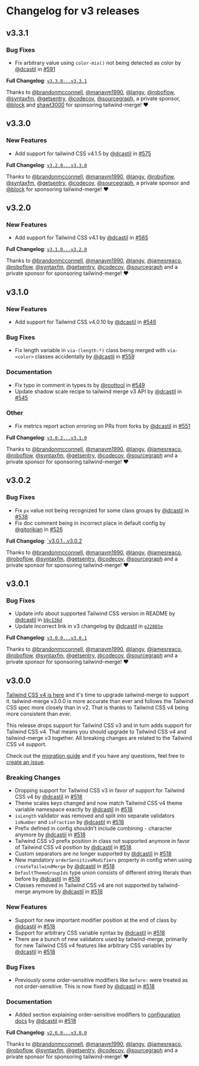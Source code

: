 # Changelog for v3 releases

## v3.3.1

### Bug Fixes

- Fix arbitrary value using `color-mix()` not being detected as color by [@dcastil](https://github.com/dcastil) in [#591](https://github.com/dcastil/tailwind-merge/pull/591)

**Full Changelog**: [`v3.3.0...v3.3.1`](https://github.com/dcastil/tailwind-merge/compare/v3.3.0...v3.3.1)

Thanks to [@brandonmcconnell](https://github.com/brandonmcconnell), [@manavm1990](https://github.com/manavm1990), [@langy](https://github.com/langy), [@roboflow](https://github.com/roboflow), [@syntaxfm](https://github.com/syntaxfm), [@getsentry](https://github.com/getsentry), [@codecov](https://github.com/codecov), [@sourcegraph](https://github.com/sourcegraph), a private sponsor, [@block](https://github.com/block) and [shawt3000](https://github.com/shawt3000) for sponsoring tailwind-merge! ❤️

## v3.3.0

### New Features

- Add support for tailwind CSS v4.1.5 by [@dcastil](https://github.com/dcastil) in [#575](https://github.com/dcastil/tailwind-merge/pull/575)

**Full Changelog**: [`v3.2.0...v3.3.0`](https://github.com/dcastil/tailwind-merge/compare/v3.2.0...v3.3.0)

Thanks to [@brandonmcconnell](https://github.com/brandonmcconnell), [@manavm1990](https://github.com/manavm1990), [@langy](https://github.com/langy), [@roboflow](https://github.com/roboflow), [@syntaxfm](https://github.com/syntaxfm), [@getsentry](https://github.com/getsentry), [@codecov](https://github.com/codecov), [@sourcegraph](https://github.com/sourcegraph), a private sponsor and [@block](https://github.com/block) for sponsoring tailwind-merge! ❤️

## v3.2.0

### New Features

- Add support for Tailwind CSS v4.1 by [@dcastil](https://github.com/dcastil) in [#565](https://github.com/dcastil/tailwind-merge/pull/565)

**Full Changelog**: [`v3.1.0...v3.2.0`](https://github.com/dcastil/tailwind-merge/compare/v3.1.0...v3.2.0)

Thanks to [@brandonmcconnell](https://github.com/brandonmcconnell), [@manavm1990](https://github.com/manavm1990), [@langy](https://github.com/langy), [@jamesreaco](https://github.com/jamesreaco), [@roboflow](https://github.com/roboflow), [@syntaxfm](https://github.com/syntaxfm), [@getsentry](https://github.com/getsentry), [@codecov](https://github.com/codecov), [@sourcegraph](https://github.com/sourcegraph) and a private sponsor for sponsoring tailwind-merge! ❤️

## v3.1.0

### New Features

- Add support for Tailwind CSS v4.0.10 by [@dcastil](https://github.com/dcastil) in [#546](https://github.com/dcastil/tailwind-merge/pull/546)

### Bug Fixes

- Fix length variable in `via-(length:*)` class being merged with `via-<color>` classes accidentally by [@dcastil](https://github.com/dcastil) in [#559](https://github.com/dcastil/tailwind-merge/pull/559)

### Documentation

- Fix typo in comment in types.ts by [@roottool](https://github.com/roottool) in [#549](https://github.com/dcastil/tailwind-merge/pull/549)
- Update shadow scale recipe to tailwind merge v3 API by [@dcastil](https://github.com/dcastil) in [#545](https://github.com/dcastil/tailwind-merge/pull/545)

### Other

- Fix metrics report action erroring on PRs from forks by [@dcastil](https://github.com/dcastil) in [#551](https://github.com/dcastil/tailwind-merge/pull/551)

**Full Changelog**: [`v3.0.2...v3.1.0`](https://github.com/dcastil/tailwind-merge/compare/v3.0.2...v3.1.0)

Thanks to [@brandonmcconnell](https://github.com/brandonmcconnell), [@manavm1990](https://github.com/manavm1990), [@langy](https://github.com/langy), [@jamesreaco](https://github.com/jamesreaco), [@roboflow](https://github.com/roboflow), [@syntaxfm](https://github.com/syntaxfm), [@getsentry](https://github.com/getsentry), [@codecov](https://github.com/codecov), [@sourcegraph](https://github.com/sourcegraph) and a private sponsor for sponsoring tailwind-merge! ❤️

## v3.0.2

### Bug Fixes

- Fix `px` value not being recognized for some class groups by [@dcastil](https://github.com/dcastil) in [#538](https://github.com/dcastil/tailwind-merge/pull/538)
- Fix doc comment being in incorrect place in default config by [@gjtorikian](https://github.com/gjtorikian) in [#526](https://github.com/dcastil/tailwind-merge/pull/526)

**Full Changelog**: [`v3.0.1...v3.0.2](https://github.com/dcastil/tailwind-merge/compare/v3.0.1...v3.0.2)

Thanks to [@brandonmcconnell](https://github.com/brandonmcconnell), [@manavm1990](https://github.com/manavm1990), [@langy](https://github.com/langy), [@jamesreaco](https://github.com/jamesreaco), [@roboflow](https://github.com/roboflow), [@syntaxfm](https://github.com/syntaxfm), [@getsentry](https://github.com/getsentry), [@codecov](https://github.com/codecov), [@sourcegraph](https://github.com/sourcegraph) and a private sponsor for sponsoring tailwind-merge! ❤️

## v3.0.1

### Bug Fixes

- Update info about supported Tailwind CSS version in README by [@dcastil](https://github.com/dcastil) in [`b9c136d`](https://github.com/dcastil/tailwind-merge/commit/b9c136df358ef6012f23bf08258dbf970c0aec43)
- Update incorrect link in v3 changelog by [@dcastil](https://github.com/dcastil) in [`e22885e`](https://github.com/dcastil/tailwind-merge/commit/e22885e41e1661f1493f9bf6fb829cfbe1b50281)

**Full Changelog**: [`v3.0.0...v3.0.1`](https://github.com/dcastil/tailwind-merge/compare/v3.0.0...v3.0.1)

Thanks to [@brandonmcconnell](https://github.com/brandonmcconnell), [@manavm1990](https://github.com/manavm1990), [@langy](https://github.com/langy), [@jamesreaco](https://github.com/jamesreaco), [@roboflow](https://github.com/roboflow), [@syntaxfm](https://github.com/syntaxfm), [@getsentry](https://github.com/getsentry), [@codecov](https://github.com/codecov), [@sourcegraph](https://github.com/sourcegraph) and a private sponsor for sponsoring tailwind-merge! ❤️

## v3.0.0

[Tailwind CSS v4 is here](https://tailwindcss.com/blog/tailwindcss-v4) and it's time to upgrade tailwind-merge to support it. tailwind-merge v3.0.0 is more accurate than ever and follows the Tailwind CSS spec more closely than in v2. That is thanks to Tailwind CSS v4 being more consistent than ever.

This release drops support for Tailwind CSS v3 and in turn adds support for Tailwind CSS v4. That means you should upgrade to Tailwind CSS v4 and tailwind-merge v3 together. All breaking changes are related to the Tailwind CSS v4 support.

Check out the [migration guide](./v2-to-v3-migration.md) and if you have any questions, feel free to [create an issue](https://github.com/dcastil/tailwind-merge/issues/new/choose).

### Breaking Changes

- Dropping support for Tailwind CSS v3 in favor of support for Tailwind CSS v4 by [@dcastil](https://github.com/dcastil) in [#518](https://github.com/dcastil/tailwind-merge/pull/518)
- Theme scales keys changed and now match Tailwind CSS v4 theme variable namespace exactly by [@dcastil](https://github.com/dcastil) in [#518](https://github.com/dcastil/tailwind-merge/pull/518)
- `isLength` validator was removed and split into separate validators `isNumber` and `isFraction` by [@dcastil](https://github.com/dcastil) in [#518](https://github.com/dcastil/tailwind-merge/pull/518)
- Prefix defined in config shouldn't include combining `-` character anymore by [@dcastil](https://github.com/dcastil) in [#518](https://github.com/dcastil/tailwind-merge/pull/518)
- Tailwind CSS v3 prefix position in class not supported anymore in favor of Tailwind CSS v4 position by [@dcastil](https://github.com/dcastil) in [#518](https://github.com/dcastil/tailwind-merge/pull/518)
- Custom separators are no longer supported by [@dcastil](https://github.com/dcastil) in [#518](https://github.com/dcastil/tailwind-merge/pull/518)
- New mandatory `orderSensitiveModifiers` property in config when using `createTailwindMerge` by [@dcastil](https://github.com/dcastil) in [#518](https://github.com/dcastil/tailwind-merge/pull/518)
- `DefaultThemeGroupIds` type union consists of different string literals than before by [@dcastil](https://github.com/dcastil) in [#518](https://github.com/dcastil/tailwind-merge/pull/518)
- Classes removed in Tailwind CSS v4 are not supported by tailwind-merge anymore by [@dcastil](https://github.com/dcastil) in [#518](https://github.com/dcastil/tailwind-merge/pull/518)

### New Features

- Support for new important modifier position at the end of class by [@dcastil](https://github.com/dcastil) in [#518](https://github.com/dcastil/tailwind-merge/pull/518)
- Support for arbitrary CSS variable syntax by [@dcastil](https://github.com/dcastil) in [#518](https://github.com/dcastil/tailwind-merge/pull/518)
- There are a bunch of new validators used by tailwind-merge, primarily for new Tailwind CSS v4 features like arbitrary CSS variables by [@dcastil](https://github.com/dcastil) in [#518](https://github.com/dcastil/tailwind-merge/pull/518)

### Bug Fixes

- Previously some order-sensitive modifiers like `before:` were treated as not order-sensitive. This is now fixed by [@dcastil](https://github.com/dcastil) in [#518](https://github.com/dcastil/tailwind-merge/pull/518)

### Documentation

- Added section explaining order-sensitive modifiers to [configuration docs](../configuration.md#order-sensitive-modifiers) by [@dcastil](https://github.com/dcastil) in [#518](https://github.com/dcastil/tailwind-merge/pull/518)

**Full Changelog**: [`v2.6.0...v3.0.0`](https://github.com/dcastil/tailwind-merge/compare/v2.6.0...v3.0.0)

Thanks to [@brandonmcconnell](https://github.com/brandonmcconnell), [@manavm1990](https://github.com/manavm1990), [@langy](https://github.com/langy), [@jamesreaco](https://github.com/jamesreaco), [@roboflow](https://github.com/roboflow), [@syntaxfm](https://github.com/syntaxfm), [@getsentry](https://github.com/getsentry), [@codecov](https://github.com/codecov), [@sourcegraph](https://github.com/sourcegraph) and a private sponsor for sponsoring tailwind-merge! ❤️
